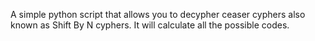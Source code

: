 A simple python script that allows you to decypher ceaser cyphers also known as Shift By N cyphers. It will calculate all the possible codes.
